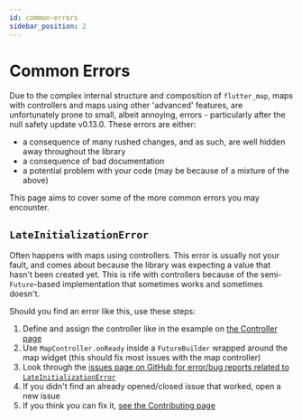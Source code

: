 ```yaml
---
id: common-errors
sidebar_position: 2
---
```


# Common Errors

Due to the complex internal structure and composition of `flutter_map`, maps with controllers and maps using other 'advanced' features, are unfortunately prone to small, albeit annoying, errors - particularly after the null safety update v0.13.0. These errors are either:

- a consequence of many rushed changes, and as such, are well hidden away throughout the library
- a consequence of bad documentation
- a potential problem with your code (may be because of a mixture of the above)

This page aims to cover some of the more common errors you may encounter.

## `LateInitializationError`

Often happens with maps using controllers. This error is usually not your fault, and comes about because the library was expecting a value that hasn't been created yet. This is rife with controllers because of the semi-`Future`-based implementation that sometimes works and sometimes doesn't.

Should you find an error like this, use these steps:

1. Define and assign the controller like in the example on [the Controller page](../main-concepts/controller)
2. Use `MapController.onReady` inside a `FutureBuilder` wrapped around the map widget (this should fix most issues with the map controller)
3. Look through the [issues page on GitHub for error/bug reports related to `LateInitializationError`](https://github.com/fleaflet/flutter_map/issues?q=is%3Aissue+LateInitializationError)
4. If you didn't find an already opened/closed issue that worked, open a new issue
5. If you think you can fix it, [see the Contributing page](../miscellaneous/contributing)
